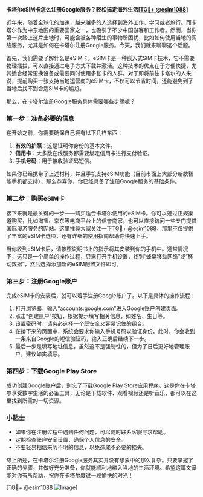 **卡塔尔eSIM卡怎么注册Google服务？轻松搞定海外生活[[TG💪+ @esim1088](https://t.me/s/esim1088)]**

近年来，随着全球化的加速，越来越多的人选择到海外工作、学习或者旅行。而卡塔尔作为中东地区的重要国家之一，也吸引了不少中国游客和工作者。然而，当你第一次踏上这片土地时，可能会被各种陌生的事物所困扰，比如如何使用当地的网络服务，尤其是如何在卡塔尔注册Google服务。今天，我们就来聊聊这个话题。

首先，我们需要了解什么是eSIM卡。eSIM卡是一种嵌入式SIM卡技术，它不需要物理插拔，可以直接通过电子方式下载并激活。这种技术的优点在于方便快捷，尤其适合经常更换设备或需要同时使用多张卡的人群。对于即将前往卡塔尔的人来说，提前购买一张支持当地运营商的eSIM卡，不仅可以节省时间，还能避免到了当地后找不到合适SIM卡的尴尬。

那么，在卡塔尔注册Google服务具体需要哪些步骤呢？

### 第一步：准备必要的信息

在开始之前，你需要确保自己拥有以下几样东西：

1. **有效的护照**：这是证明你身份的基本文件。
2. **信用卡**：大多数在线服务都需要绑定信用卡进行支付验证。
3. **手机号码**：用于接收验证码短信。

如果你已经携带了上述材料，并且手机支持eSIM功能（目前市面上大部分新款智能手机都支持），那么恭喜你，你已经具备了注册Google服务的基础条件。

### 第二步：购买eSIM卡

接下来就是最关键的一步——购买适合卡塔尔使用的eSIM卡。你可以通过正规渠道购买，比如淘宝、京东等电商平台上的信誉商家，也可以直接访问一些专门提供国际漫游服务的网站。这里推荐大家关注一下[TG💪+ @esim1088](https://t.me/s/esim1088)，那里不仅提供了丰富的eSIM卡选项，还有详细的使用指南帮助你快速上手。

当你收到eSIM卡后，请按照说明书上的指示将其安装到你的手机中。通常情况下，这只是一个简单的操作过程，只需打开手机设置，找到“蜂窝移动网络”或“移动数据”，然后选择添加新的eSIM配置文件即可。

### 第三步：注册Google账户

完成eSIM卡的安装后，就可以着手注册Google账户了。以下是具体的操作流程：

1. 打开浏览器，输入“accounts.google.com”进入Google账户创建页面。
2. 点击“创建账户”按钮，根据提示填写相关信息，如姓名、生日等。
3. 设置密码时，请务必选择一个既安全又容易记住的组合。
4. 在接下来的页面中，系统会要求你输入手机号码以验证身份。此时，你会收到一条来自Google的短信验证码，输入正确后继续下一步。
5. 最后一步是填写地址信息，虽然这不是强制性的，但为了日后更好地管理账户，建议如实填写。

### 第四步：下载Google Play Store

成功创建Google账户后，别忘了下载Google Play Store应用程序。这是你在卡塔尔享受数字生活的必备工具，无论是下载软件、观看视频还是听音乐，都可以在这里找到所需的一切资源。

### 小贴士

- 如果你在注册过程中遇到任何问题，可以随时联系客服寻求帮助。
- 定期检查账户安全设置，确保个人信息的安全。
- 不要轻易相信来历不明的信息，以免造成不必要的损失。

综上所述，在卡塔尔注册Google服务其实并没有想象中的那么复杂。只要掌握了正确的步骤，并做好充分准备，你就能顺利地融入当地的生活环境。希望这篇文章能对你有所帮助，祝你在卡塔尔度过一段愉快的时光！

[[TG💪+ @esim1088](https://t.me/s/esim1088) ![Image](https://i.postimg.cc/4NQfJmqS/Snipaste-2025-05-13-00-14-12.png)]